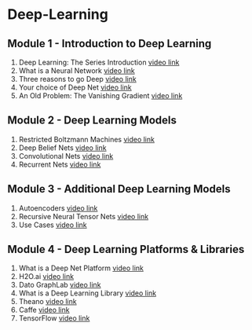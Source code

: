 # Deep-Learning
## Module 1 - Introduction to Deep Learning

1. Deep Learning: The Series Introduction
[video link](https://youtu.be/b99UVkWzYTQ)
2. What is a Neural Network
[video link](https://youtu.be/P2HPcj8lRJE)
3. Three reasons to go Deep
[video link](https://youtu.be/CEv_0r5huTY)
4. Your choice of Deep Net
[video link](https://youtu.be/JjZDoojyzX)
5. An Old Problem: The Vanishing Gradient
[video link](https://youtu.be/SKMpmAOUa2Q)

## Module 2 - Deep Learning Models

1. Restricted Boltzmann Machines
[video link](https://youtu.be/puux7KZQfsE)
2. Deep Belief Nets
[video link](https://youtu.be/E2Mt_7qked0)
3. Convolutional Nets
[video link](https://youtu.be/JiN9p5vWHDY)
4. Recurrent Nets
[video link](https://youtu.be/_aCuOwF1ZjU)
## Module 3 - Additional Deep Learning Models

1. Autoencoders
[video link](https://youtu.be/s96mYcicbpE)
2. Recursive Neural Tensor Nets
[video link](https://youtu.be/wp1bgd8reDk)
3. Use Cases
[video link](https://youtu.be/BmkA1ZsG2P4)
## Module 4 - Deep Learning Platforms & Libraries

1. What is a Deep Net Platform
[video link](https://youtu.be/0EcnSbxNaeU)
2. H2O.ai
[video link](https://youtu.be/oRIn2vOK3Tw)
3. Dato GraphLab
[video link](https://youtu.be/BmkA1ZsG2P4)
4. What is a Deep Learning Library
[video link](https://youtu.be/zOzazSNAfZk)
5. Theano
[video link](https://youtu.be/fWkArbYtQbM)
6. Caffe
[video link](https://youtu.be/bOIZ74rOik0)
7. TensorFlow
[video link](https://youtu.be/bYeBL92v99Y)

